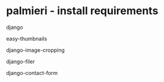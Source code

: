 palmieri - install requirements
========

django

easy-thumbnails

django-image-cropping

django-filer

django-contact-form

